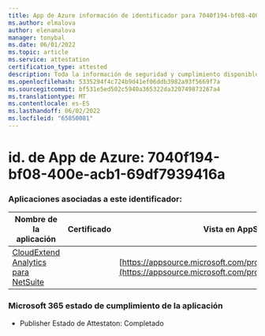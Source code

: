```yaml
---
title: App de Azure información de identificador para 7040f194-bf08-400e-acb1-69df7939416a
ms.author: elmalova
author: elenamalova
manager: tonybal
ms.date: 06/01/2022
ms.topic: article
ms.service: attestation
certification_type: attested
description: Toda la información de seguridad y cumplimiento disponible para 7040f194-bf08-400e-acb1-69df7939416a.
ms.openlocfilehash: 5335294f4c724b9d41ef06ddb3982a93f5669f7a
ms.sourcegitcommit: bf531e5ed502c5940a365322da320749873267a4
ms.translationtype: MT
ms.contentlocale: es-ES
ms.lasthandoff: 06/02/2022
ms.locfileid: "65850081"
---
```

# <a name="azure-app-id-7040f194-bf08-400e-acb1-69df7939416a"></a>id. de App de Azure: 7040f194-bf08-400e-acb1-69df7939416a


### <a name="apps-associated-with-this-id"></a>Aplicaciones asociadas a este identificador:
| **Nombre de la aplicación** | **Certificado** | **Vista en AppSource** |
|--------------|---------------|-----------------------|
| [CloudExtend Analytics para NetSuite](../forward/WA200002784.md) |  | [https://appsource.microsoft.com/product/office/WA200002784](https://appsource.microsoft.com/product/office/WA200002784) |

### <a name="microsoft-365-app-compliance-status"></a>Microsoft 365 estado de cumplimiento de la aplicación
- Publisher Estado de Attestaton: Completado
